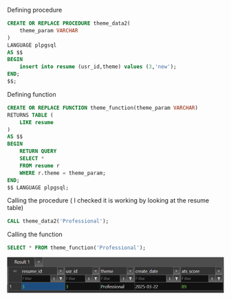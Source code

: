 Defining procedure
```sql
CREATE OR REPLACE PROCEDURE theme_data2(
    theme_param VARCHAR
)
LANGUAGE plpgsql
AS $$
BEGIN
    insert into resume (usr_id,theme) values (3,'new');
END;
$$;
```

Defining function
```sql
CREATE OR REPLACE FUNCTION theme_function(theme_param VARCHAR)
RETURNS TABLE (
    LIKE resume
) 
AS $$ 
BEGIN
    RETURN QUERY
    SELECT *
    FROM resume r
    WHERE r.theme = theme_param;
END;
$$ LANGUAGE plpgsql;
```


Calling the procedure ( I checked it is working by looking at the resume table)
```sql
CALL theme_data2('Professional');
```


Calling the function
```sql
SELECT * FROM theme_function('Professional');
```

![alt text](image-26.png)